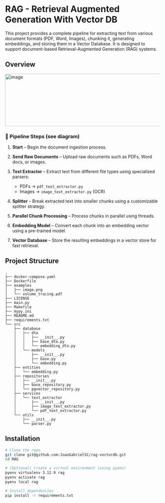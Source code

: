 # RAG - Retrieval Augmented Generation With Vector DB

This project provides a complete pipeline for extracting text from various document formats (PDF, Word, Images), chunking it, generating embeddings, and storing them in a Vector Database. It is designed to support document-based Retrieval-Augmented Generation (RAG) systems.

## Overview

<img width="1306" height="170" alt="image" src="https://github.com/user-attachments/assets/a6a08df2-2b47-426d-ad00-a9132d4282b8" />

### 🔁 Pipeline Steps (see diagram)

1. **Start** – Begin the document ingestion process.

2. **Send Raw Documents** – Upload raw documents such as PDFs, Word docs, or images.

3. **Text Extractor** – Extract text from different file types using specialized parsers:
   - PDFs → `pdf_text_extractor.py`
   - Images → `image_text_extractor.py` (OCR)

4. **Splitter** – Break extracted text into smaller chunks using a customizable splitter strategy.

5. **Parallel Chunk Processing** – Process chunks in parallel using threads.

6. **Embedding Model** – Convert each chunk into an embedding vector using a pre-trained model.

7. **Vector Database** – Store the resulting embeddings in a vector store for fast retrieval.

## Project Structure

    .
    ├── docker-compose.yaml
    ├── Dockerfile
    ├── examples
    │   ├── image.png
    │   └── volume_tracing.pdf
    ├── LICENSE
    ├── main.py
    ├── Makefile
    ├── mypy.ini
    ├── README.md
    ├── requirements.txt
    └── src
        ├── database
        │   ├── dto
        │   │   ├── __init__.py
        │   │   ├── base_dto.py
        │   │   └── embedding_dto.py
        │   └── models
        │       ├── __init__.py
        │       ├── base.py
        │       └── embedding.py
        ├── entities
        │   └── embedding.py
        ├── repositories
        │   ├── __init__.py
        │   ├── base_repository.py
        │   └── pgvector_repository.py
        ├── services
        │   └── text_extractor
        │       ├── __init__.py
        │       ├── image_text_extractor.py
        │       └── pdf_text_extractor.py
        └── utils
            ├── __init__.py
            └── parser.py

## Installation

```bash
# Clone the repo
git clone git@github.com:JoaoGabrielSC/rag-vectordb.git
cd RAG

# (Optional) Create a virtual environment (using pyenv)
pyenv virtualenv 3.12.9 rag
pyenv activate rag
pyenv local rag

# Install dependencies
pip install -r requirements.txt
```
